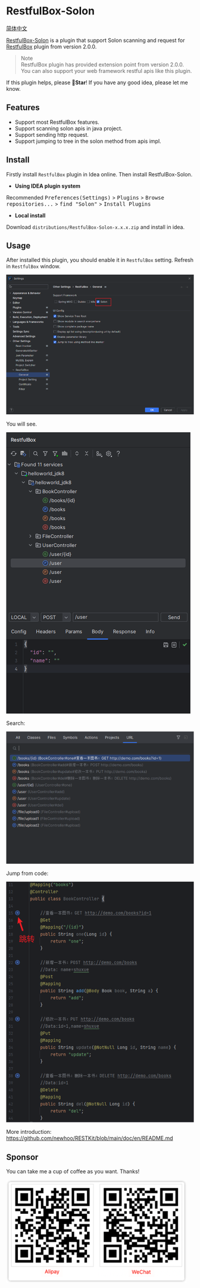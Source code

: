 # RestfulBox-Solon

[简体中文](./README.zh_CN.md)

[RestfulBox-Solon](https://plugins.jetbrains.com/plugin/21848-solon) is a plugin that support Solon scanning and request for [RestfulBox](https://plugins.jetbrains.com/plugin/14723-restkit) plugin from version 2.0.0.


> Note  
> RestfulBox plugin has provided extension point from version 2.0.0. You can also support your web framework restful apis like this plugin.

If this plugin helps, please **🌟Star**! If you have any good idea, please let me know.

## Features
- Support most RestfulBox features.
- Support scanning solon apis in java project.
- Support sending http request.
- Support jumping to tree in the solon method from apis impl.

## Install

Firstly install `RestfulBox` plugin in Idea online. Then install RestfulBox-Solon.

- **Using IDEA plugin system**

Recommended <kbd>Preferences(Settings)</kbd> > <kbd>Plugins</kbd> > <kbd>Browse repositories...</kbd> > <kbd>find "Solon"</kbd> > <kbd>Install Plugins</kbd>

- **Local install**

Download `distributions/RestfulBox-Solon-x.x.x.zip` and install in idea.


## Usage
After installed this plugin, you should enable it in `RestfulBox` setting. Refresh in `RestfulBox` window.

![enable](./.images/setting.png)

You will see.

![plugin](./.images/plugin.png)

Search:

![plugin](./.images/search.png)

Jump from code:

![plugin](./.images/jump.png)

More introduction:
https://github.com/newhoo/RESTKit/blob/main/doc/en/README.md


## Sponsor
You can take me a cup of coffee as you want. Thanks!

![pay](.images/pay.png)